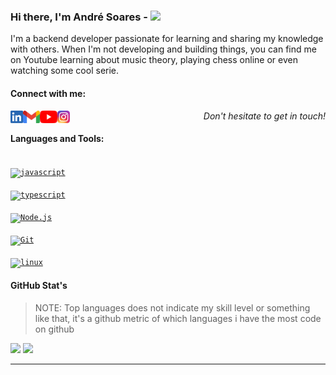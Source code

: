 ### Hi there, I'm André Soares - <img src="https://github.com/blackcater/blackcater/raw/master/images/Hi.gif" height="32" />

I'm a backend developer passionate for learning and sharing my knowledge with others. When I'm not developing and building things, you can find me on Youtube learning about music theory, playing chess online or even watching some cool serie.

#### Connect with me:

[<img align="left" alt="Derik | LinkedIn" height="20px" src="./socialmedia/linkedin.png" />][linkedin]
[<img align="left" alt="Derik | Gmail" height="20px" src="./socialmedia/gmail.png" />][gmail]
[<img align="left" alt="Derik | Youtube" height="20px" src="./socialmedia/youtube.png" />][youtube]
[<img align="left" alt="Derik | Instagram" height="20px" src="./socialmedia/instagram.png" />][instagram]

<p align="right">
<em>Don't hesitate to get in touch!</em>
</p>

#### Languages and Tools:

[<code>
<img alt="javascript" width="26px" src="https://img.icons8.com/color/240/000000/javascript.png" />
</code>](https://developer.mozilla.org/en-US/docs/Web/JavaScript)
[<code>
<img alt="typescript" width="26px" src="https://img.icons8.com/color/240/000000/typescript.png">
</code>](https://www.typescriptlang.org/)
[<code>
<img alt="Node.js" width="26px" src="https://img.icons8.com/color/240/000000/nodejs.png">
</code>](https://nodejs.org/en/)
[<code>
<img alt="Git" width="26px" src="https://img.icons8.com/color/240/000000/git.png">
</code>](https://git-scm.com/)
[<code>
<img alt="linux" width="26px" src="https://img.icons8.com/color/96/000000/linux.png">
</code>](https://www.kernel.org/)

#### GitHub Stat's

> NOTE: Top languages does not indicate my skill level or something like that, it's a github metric of which languages i have the most code on github

![](https://github-readme-stats.vercel.app/api/top-langs/?username=soaresderik&layout=compact&hide=php&hide_border=true)
![](https://github-readme-stats.vercel.app/api?username=soaresderik&count_private=true&hide_border=true&show_icons=true&hide_title=true&hide=stars)

---

[youtube]: https://www.youtube.com/c/CódigodeEstagiário
[linkedin]: https://www.linkedin.com/in/andre-soares-dev
[gmail]: mailto:andreferreira.sh@gmail.com
[instagram]: https://www.instagram.com/derik.sh
